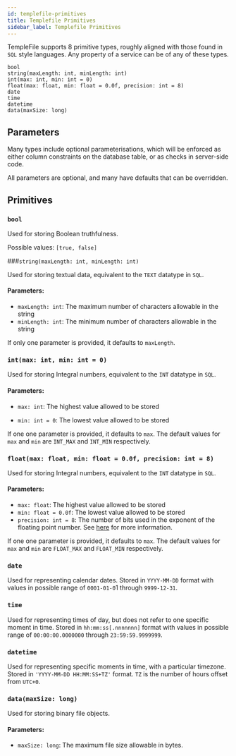 ```yaml
---
id: templefile-primitives
title: Templefile Primitives
sidebar_label: Templefile Primitives
---
```


TempleFile supports 8 primitive types, roughly aligned with those found in `SQL` style languages. Any property of a service can be of any of these types. 

```temple
bool
string(maxLength: int, minLength: int)
int(max: int, min: int = 0)
float(max: float, min: float = 0.0f, precision: int = 8)
date
time
datetime
data(maxSize: long)
```

## Parameters

Many types include optional parameterisations, which will be enforced as either column constraints on the database table, or as checks in server-side code.

All parameters are optional, and many have defaults that can be overridden.

## Primitives

### `bool`

Used for storing Boolean truthfulness.

Possible values: `[true, false]`



###`string(maxLength: int, minLength: int)`

Used for storing textual data, equivalent to the `TEXT` datatype in `SQL`. 

#### Parameters: 

* `maxLength: int`: The maximum number of characters allowable in the string
* `minLength: int`: The minimum number of characters allowable in the string

If only one parameter is provided, it defaults to `maxLength`.



### `int(max: int, min: int = 0)`

Used for storing Integral numbers, equivalent to the `INT` datatype in `SQL`.

#### Parameters:

* `max: int`: The highest value allowed to be stored

* `min: int = 0`: The lowest value allowed to be stored 

If one one parameter is provided, it defaults to `max`.
The default values for `max` and `min` are `INT_MAX` and `INT_MIN` respectively.



### `float(max: float, min: float = 0.0f, precision: int = 8)`

Used for storing Integral numbers, equivalent to the `INT` datatype in `SQL`.

#### Parameters:

- `max: float`: The highest value allowed to be stored
- `min: float = 0.0f`: The lowest value allowed to be stored 
- `precision: int = 8`: The number of bits used in the exponent of the floating point number. See [here](<https://en.wikipedia.org/wiki/Single-precision_floating-point_format>) for more information.

If one one parameter is provided, it defaults to `max`.
The default values for `max` and `min` are `FLOAT_MAX` and `FLOAT_MIN` respectively.



### `date`

Used for representing calendar dates. Stored in `YYYY-MM-DD` format with values in possible range of `0001-01-0`1 through `9999-12-31`.



### `time`

Used for representing times of day, but does not refer to one specific moment in time. Stored in `hh:mm:ss[.nnnnnnn]` format with values in possible range of `00:00:00.0000000` through `23:59:59.9999999`.



### `datetime`

Used for representing specific moments in time, with a particular timezone. Stored in `'YYYY-MM-DD HH:MM:SS+TZ'` format. `TZ` is the number of hours offset from `UTC+0`.



### `data(maxSize: long)`

Used for storing binary file objects.

#### Parameters:

* `maxSize: long`: The maximum file size allowable in bytes.
